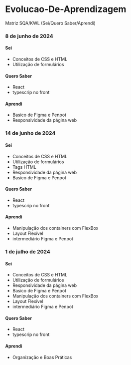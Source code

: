 # Evolucao-De-Aprendizagem

 Matriz SQA/KWL (Sei/Quero Saber/Aprendi)

### 8 de junho de 2024

#### Sei
- Conceitos de CSS e HTML
- Utilização de formulários

#### Quero Saber
- React
- typescrip no front

#### Aprendi
- Basico de Figma e Penpot
- Responsividade da página web

### 14 de junho de 2024

#### Sei
- Conceitos de CSS e HTML
- Utilização de formulários
- Tags HTML
- Responsividade da página web
- Basico de Figma e Penpot

#### Quero Saber
- React
- typescrip no front

#### Aprendi
 - Manipulação dos containers com FlexBox
 - Layout Flexível
 - intermediário Figma e Penpot

### 1 de julho de 2024

#### Sei
- Conceitos de CSS e HTML
- Utilização de formulários
- Responsividade da página web
- Basico de Figma e Penpot
- Manipulação dos containers com FlexBox
- Layout Flexível
- intermediário Figma e Penpot

#### Quero Saber
- React
- typescrip no front

#### Aprendi
- Organização e Boas Práticas

